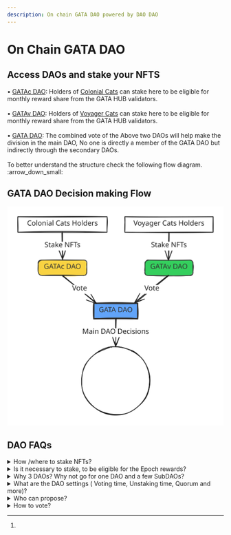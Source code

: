 ```yaml
---
description: On chain GATA DAO powered by DAO DAO
---
```


# On Chain GATA DAO

## Access DAOs and stake your NFTS

• [GATAc DAO](https://daodao.zone/dao/stars19fz2t65uqlhrrznpllmmu7nzsvv3v2p4wruypthy7yjpsz5rltvqp6gjsk): Holders of [Colonial Cats](https://www.stargaze.zone/m/stars1yw4xvtc43me9scqfr2jr2gzvcxd3a9y4eq7gaukreugw2yd2f8tssqyvcm/tokens) can stake here to be eligible for monthly reward share from the GATA HUB validators.  \
\
• [GATAv DAO](https://daodao.zone/dao/stars1t5kx0emmfep57u8g6dupd6zs6z58v39zky852gm58lj3nwpuexuq0krw0c):  Holders of [Voyager Cats](https://www.stargaze.zone/m/voyagercats/tokens) can stake here to be eligible for monthly reward share from the GATA HUB validators.\
\
• [GATA DAO](https://daodao.zone/dao/stars1v9yezwju74fyjkjrzh7j90y5ga9xg2ulzft0z69nmtlh0hayvhuqnpsenf): The combined vote of the Above two DAOs will help make the division in the main DAO, No one is directly a member of the GATA DAO but indirectly through the secondary DAOs.  \
\
To better understand the structure check the following flow diagram. :arrow\_down\_small:

## GATA DAO Decision making Flow

<img src="../../.gitbook/assets/file.excalidraw (1).svg" alt="GATA DAO Decision making" class="gitbook-drawing">

## DAO FAQs

<details>

<summary>How /where to stake NFTs?</summary>

Holders of [Colonial Cats](https://www.stargaze.zone/m/stars1yw4xvtc43me9scqfr2jr2gzvcxd3a9y4eq7gaukreugw2yd2f8tssqyvcm/tokens) can stake [here ](https://daodao.zone/dao/stars19fz2t65uqlhrrznpllmmu7nzsvv3v2p4wruypthy7yjpsz5rltvqp6gjsk)to be eligible for monthly reward share from the GATA HUB validators.  \
\
&#x20;Holders of [Voyager Cats](https://www.stargaze.zone/m/voyagercats/tokens) can stake [here ](https://daodao.zone/dao/stars1t5kx0emmfep57u8g6dupd6zs6z58v39zky852gm58lj3nwpuexuq0krw0c)to be eligible for monthly reward share from the GATA HUB validators.&#x20;

* &#x20;Log[^1] in with the account you hold NFTs in.&#x20;

\
![](<../../.gitbook/assets/image (2) (1) (1).png>)

* Chose your wallet and connect&#x20;

![](<../../.gitbook/assets/image (2) (1) (1) (1).png>)

* mange your stake

&#x20;![](<../../.gitbook/assets/image (3).png>)

</details>

<details>

<summary>Is it necessary to stake, to be eligible for the Epoch rewards?</summary>

Yes.\
\
With the staking functionality finally in place, GATA is switching the distribution of GATA epoch rewards to active stakers\
\
• To continue to be eligible for monthly GATA epoch rewards, you need to stake your GATA in the DAO of the respective collection \
\
• From epoch 20 (1st April 2024) onward, only holders that staked their GATA will receive epoch rewards on distribution day

</details>

<details>

<summary>Why 3 DAOs? Why not go for one DAO and a few SubDAOs?</summary>

DAODAO doesn't support governance with/by staking of multiple NFT collections in one DAO yet. Because of this, we decided to go for separate DAOs for each collection. \
\
• The collection DAO's are the sole members of the main GATA DAO.\
\
• Therefore, holders of GATAc & GATAv vote directly on governance proposals of the Main DAO through their own DAOs & the result of each collection DAO will be passed as vote to main DAO, automatically.\


</details>

<details>

<summary>What are the DAO settings ( Voting time, Unstaking time, Quorum and more)?</summary>

• 3 days voting time&#x20;

• 5 days unstaking time&#x20;

• 10% quorum&#x20;

• 1000 STARS for proposal creation + refund in case of failed vote

</details>

<details>

<summary>Who can propose? </summary>

Any DAO member can start a governance proposal, proposal deposit is 1000 $STARS which will be refunded after the voting time.  &#x20;

</details>

<details>

<summary>How to vote?</summary>

* To be eligible for the vote, you need to have the VP before the proposal goes live.&#x20;
* If someone have the VP to vote on the proposal.&#x20;
* Voting time is 3 dyas.&#x20;
* Vote can be changed anytime during the voting time.
* All live proposal show up on the proposal tab of DAO.&#x20;

<img src="../../.gitbook/assets/image (4).png" alt="" data-size="original">

Open the proposal and vote as you deem right \


<img src="../../.gitbook/assets/image (5).png" alt="" data-size="original">

submit the transaction, approve in your wallet, you need some $STARS for gas.&#x20;

</details>

[^1]: 
